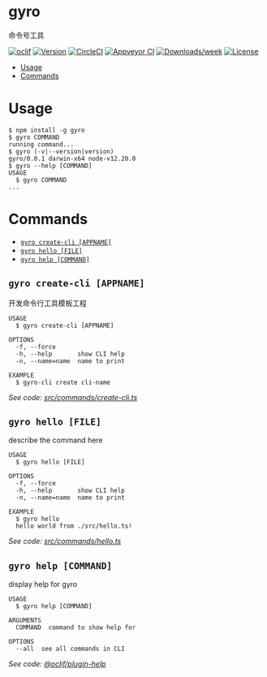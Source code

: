 gyro
====

命令号工具

[![oclif](https://img.shields.io/badge/cli-oclif-brightgreen.svg)](https://oclif.io)
[![Version](https://img.shields.io/npm/v/gyro.svg)](https://npmjs.org/package/gyro)
[![CircleCI](https://circleci.com/gh/LimMem/gyro/tree/master.svg?style=shield)](https://circleci.com/gh/LimMem/gyro/tree/master)
[![Appveyor CI](https://ci.appveyor.com/api/projects/status/github/LimMem/gyro?branch=master&svg=true)](https://ci.appveyor.com/project/LimMem/gyro/branch/master)
[![Downloads/week](https://img.shields.io/npm/dw/gyro.svg)](https://npmjs.org/package/gyro)
[![License](https://img.shields.io/npm/l/gyro.svg)](https://github.com/LimMem/gyro/blob/master/package.json)

<!-- toc -->
* [Usage](#usage)
* [Commands](#commands)
<!-- tocstop -->
# Usage
<!-- usage -->
```sh-session
$ npm install -g gyro
$ gyro COMMAND
running command...
$ gyro (-v|--version|version)
gyro/0.0.1 darwin-x64 node-v12.20.0
$ gyro --help [COMMAND]
USAGE
  $ gyro COMMAND
...
```
<!-- usagestop -->
# Commands
<!-- commands -->
* [`gyro create-cli [APPNAME]`](#gyro-create-cli-appname)
* [`gyro hello [FILE]`](#gyro-hello-file)
* [`gyro help [COMMAND]`](#gyro-help-command)

## `gyro create-cli [APPNAME]`

开发命令行工具模板工程

```
USAGE
  $ gyro create-cli [APPNAME]

OPTIONS
  -f, --force
  -h, --help       show CLI help
  -n, --name=name  name to print

EXAMPLE
  $ gyro-cli create cli-name
```

_See code: [src/commands/create-cli.ts](https://github.com/LimMem/gyro/blob/v0.0.1/src/commands/create-cli.ts)_

## `gyro hello [FILE]`

describe the command here

```
USAGE
  $ gyro hello [FILE]

OPTIONS
  -f, --force
  -h, --help       show CLI help
  -n, --name=name  name to print

EXAMPLE
  $ gyro hello
  hello world from ./src/hello.ts!
```

_See code: [src/commands/hello.ts](https://github.com/LimMem/gyro/blob/v0.0.1/src/commands/hello.ts)_

## `gyro help [COMMAND]`

display help for gyro

```
USAGE
  $ gyro help [COMMAND]

ARGUMENTS
  COMMAND  command to show help for

OPTIONS
  --all  see all commands in CLI
```

_See code: [@oclif/plugin-help](https://github.com/oclif/plugin-help/blob/v3.2.3/src/commands/help.ts)_
<!-- commandsstop -->
